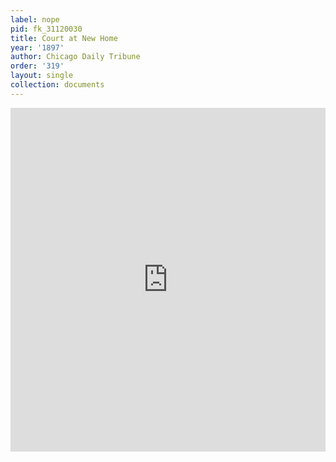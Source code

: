 ```yaml
---
label: nope
pid: fk_31120030
title: Court at New Home
year: '1897'
author: Chicago Daily Tribune
order: '319'
layout: single
collection: documents
---
```

<iframe src="https://northwestern.app.box.com/embed/s/rtyt3z3syvhjzqzy6j0rf9crgm1rvqi4?sortColumn=date&view=list" width="100%" height="550" frameborder="0" allowfullscreen webkitallowfullscreen msallowfullscreen></iframe>
